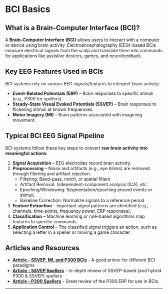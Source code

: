 # BCI Basics

## What is a Brain-Computer Interface (BCI)?
A **Brain-Computer Interface (BCI)** allows users to interact with a computer or device using brain activity. Electroencephalography (EEG)-based BCIs measure electrical signals from the scalp and translate them into commands for applications like assistive devices, games, and neurofeedback. 

## Key EEG Features Used in BCIs  
BCI systems rely on various EEG signals/features to interpret brain activity:
- **Event-Related Potentials (ERP)** – Brain responses to specific stimuli (e.g., P300 for spellers).
- **Steady-State Visual Evoked Potentials (SSVEP)** – Brain responses to flickering stimuli at known frequencies.  
- **Motor Imagery (MI)** – Brain patterns associated with imagining movement.

## Typical BCI EEG Signal Pipeline 
BCI systems follow these key steps to convert **raw brain activity into meaningful actions**: 

1. **Signal Acquisition** – EEG electrodes record brain activity.  
2. **Preprocessing** – Noise and artifacts (e.g., eye blinks) are removed through filtering and artifact rejection.
    - Filtering: Band-pass, notch, or spatial filters
    - Artifact Removal: Independent-component analysis (ICA), etc.
    - Epoching/Windowing: Segmentation/epoching around events or stimuli.
    - Baseline Correction: Normalize signals to a reference period
3. **Feature Extraction** – Important signal patterns are identified (e.g., channels, time-points, frequency power, ERP responses).
4. **Classification** – Machine learning or rule-based algorithms map features to specific commands.
5. **Application Control** – The classified signal triggers an action, such as selecting a letter in a speller or moving a game character.  

## Articles and Resources
- **[Article - SSVEP, MI, and P300 BCIs](https://doi.org/10.1093/gigascience/giz002)** - A good primer for different BCI paradigms 
- **[Article - SSVEP Spellers](https://pmc.ncbi.nlm.nih.gov/articles/PMC8065759/)** - In-depth review of SSVEP-based (and hybrid P300 & SSVEP) spellers
- **[Article - P300 Spellers](https://doi.org/10.1111/psyp.13569)** - Great review of the P300 ERP for use in BCIs


---

